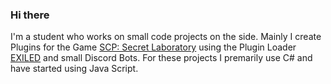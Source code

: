 ### Hi there
I'm a student who works on small code projects on the side.
Mainly I create Plugins for the Game [SCP: Secret Laboratory](https://scpslgame.com/) using the Plugin Loader [EXILED](https://github.com/Exiled-Team/EXILED) and small Discord Bots. For these projects I premarily use C# and have started using Java Script.
